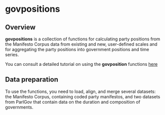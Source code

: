 # govpositions

Overview
--------
**govpositions** is a collection of functions for calculating party positions from the Manifesto Corpus data from existing and new, user-defined scales and for aggregating the party positions into government positions and time series.

You can consult a detailed tutorial on using the **govposition** functions [here](http://dimiter.eu/Data_files/gov_positions/government_positions_from_party_data.html) 

Data preparation
---------
To use the functions, you need to load, align, and merge several datasets: the Manifesto Corpus, containing coded party manifestos, and two datasets from ParlGov that contain data on the duration and composition of governments. 
